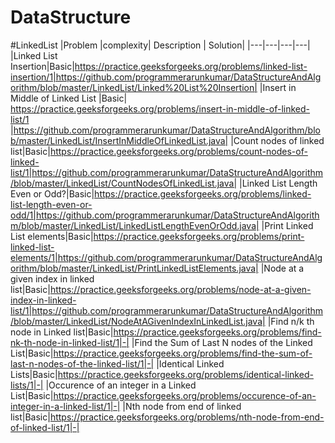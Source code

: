 # DataStructure
#LinkedList
|Problem |complexity| Description | Solution|
|---|---|---|---|
|Linked List Insertion|Basic|https://practice.geeksforgeeks.org/problems/linked-list-insertion/1|https://github.com/programmerarunkumar/DataStructureAndAlgorithm/blob/master/LinkedList/Linked%20List%20Insertion|
|Insert in Middle of Linked List |Basic| https://practice.geeksforgeeks.org/problems/insert-in-middle-of-linked-list/1 |https://github.com/programmerarunkumar/DataStructureAndAlgorithm/blob/master/LinkedList/InsertInMiddleOfLinkedList.java|
|Count nodes of linked list|Basic|https://practice.geeksforgeeks.org/problems/count-nodes-of-linked-list/1|https://github.com/programmerarunkumar/DataStructureAndAlgorithm/blob/master/LinkedList/CountNodesOfLinkedList.java|
|Linked List Length Even or Odd?|Basic|https://practice.geeksforgeeks.org/problems/linked-list-length-even-or-odd/1|https://github.com/programmerarunkumar/DataStructureAndAlgorithm/blob/master/LinkedList/LinkedListLengthEvenOrOdd.java|
|Print Linked List elements|Basic|https://practice.geeksforgeeks.org/problems/print-linked-list-elements/1|https://github.com/programmerarunkumar/DataStructureAndAlgorithm/blob/master/LinkedList/PrintLinkedListElements.java|
|Node at a given index in linked list|Basic|https://practice.geeksforgeeks.org/problems/node-at-a-given-index-in-linked-list/1|https://github.com/programmerarunkumar/DataStructureAndAlgorithm/blob/master/LinkedList/NodeAtAGivenIndexInLinkedList.java|
|Find n/k th node in Linked list|Basic|https://practice.geeksforgeeks.org/problems/find-nk-th-node-in-linked-list/1|-|
|Find the Sum of Last N nodes of the Linked List|Basic|https://practice.geeksforgeeks.org/problems/find-the-sum-of-last-n-nodes-of-the-linked-list/1|-|
|Identical Linked Lists|Basic|https://practice.geeksforgeeks.org/problems/identical-linked-lists/1|-|
|Occurence of an integer in a Linked List|Basic|https://practice.geeksforgeeks.org/problems/occurence-of-an-integer-in-a-linked-list/1|-|
|Nth node from end of linked list|Basic|https://practice.geeksforgeeks.org/problems/nth-node-from-end-of-linked-list/1|-|

